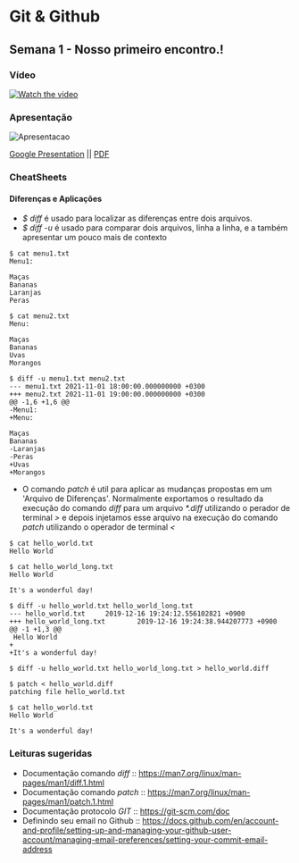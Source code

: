 # Git & Github

## Semana 1 - Nosso primeiro encontro.!

### Vídeo

[![Watch the video](https://i.ibb.co/xM5p8Mg/Git-Git-Hub-Semana1.png)](https://www.youtube.com/watch?v=7-m8sc-9JDI)
  
### Apresentação

![Apresentacao](https://i.ibb.co/r50kmmy/Git-e-Github-Semana-1.jpg)

[Google Presentation](https://docs.google.com/presentation/d/e/2PACX-1vSl7AJnV3thC_vg1HJzX0SRDgRClt9RBvqR_O9ta_CRgpekPRyjDYs8S64djHwobAvIV447jYtjI4fg/pub?start=false&loop=false)
||
[PDF](https://github.com/carlosbarretoeng/git-e-github/raw/master/Semana1/Git%20e%20Github%20-%20Semana%201.pdf)
  
### CheatSheets

#### Diferenças e Aplicações

* _$ diff_ é usado para localizar as diferenças entre dois arquivos.
* _$ diff -u_ é usado para comparar dois arquivos, linha a linha, e a também apresentar um pouco mais de contexto
```
$ cat menu1.txt
Menu1:

Maças
Bananas
Laranjas
Peras

$ cat menu2.txt
Menu:

Maças
Bananas
Uvas
Morangos

$ diff -u menu1.txt menu2.txt
--- menu1.txt 2021-11-01 18:00:00.000000000 +0300
+++ menu2.txt 2021-11-01 19:00:00.000000000 +0300
@@ -1,6 +1,6 @@
-Menu1:
+Menu:

Maças
Bananas
-Laranjas
-Peras
+Uvas
+Morangos
```

* O comando _patch_ é util para aplicar as mudanças propostas em um 'Arquivo de Diferenças'. Normalmente exportamos o resultado
da execução do comando _diff_ para um arquivo _*.diff_ utilizando o perador de terminal _>_ e depois injetamos esse arquivo na
execução do comando _patch_ utilizando o operador de terminal _<_

```
$ cat hello_world.txt 
Hello World

$ cat hello_world_long.txt 
Hello World

It's a wonderful day!

$ diff -u hello_world.txt hello_world_long.txt 
--- hello_world.txt     2019-12-16 19:24:12.556102821 +0900
+++ hello_world_long.txt        2019-12-16 19:24:38.944207773 +0900
@@ -1 +1,3 @@
 Hello World
+
+It's a wonderful day!

$ diff -u hello_world.txt hello_world_long.txt > hello_world.diff

$ patch < hello_world.diff 
patching file hello_world.txt

$ cat hello_world.txt 
Hello World

It's a wonderful day!
```

### Leituras sugeridas

* Documentação comando _diff_ :: https://man7.org/linux/man-pages/man1/diff.1.html
* Documentação comando _patch_ :: https://man7.org/linux/man-pages/man1/patch.1.html
* Documentação protocolo _GIT_ :: https://git-scm.com/doc
* Definindo seu email no Github :: https://docs.github.com/en/account-and-profile/setting-up-and-managing-your-github-user-account/managing-email-preferences/setting-your-commit-email-address
